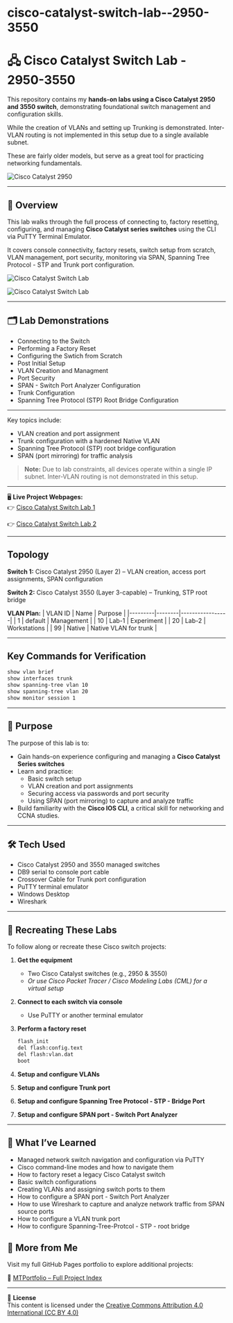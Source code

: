  # cisco-catalyst-switch-lab--2950-3550

# 🖧 Cisco Catalyst Switch Lab - 2950-3550

This repository contains my **hands-on labs using a Cisco Catalyst 2950 and 3550 switch**, demonstrating foundational switch management and configuration skills.  

While the creation of VLANs and setting up Trunking is demonstrated. Inter-VLAN routing is not implemented in this setup due to a single available subnet.

These are fairly older models, but serve as a great tool for practicing networking fundamentals.

![Cisco Catalyst 2950](Images/Switches.jpg)




---


## 📖 Overview

This lab walks through the full process of connecting to, factory resetting, configuring, and managing **Cisco Catalyst series switches** using the CLI via PuTTY Terminal Emulator.  

It covers console connectivity, factory resets, switch setup from scratch, VLAN management, port security, monitoring via SPAN, Spanning Tree Protocol - STP and Trunk port configuration.

![Cisco Catalyst Switch Lab](Images/con1.png)

![Cisco Catalyst Switch Lab](Images/post1.png)

---


## 🗂 Lab Demonstrations

  - Connecting to the Switch
  - Performing a Factory Reset
  - Configuring the Swtich from Scratch
  - Post Initial Setup
  - VLAN Creation and Managment
  - Port Security
  - SPAN - Switch Port Analyzer Configuration
  - Trunk Configuration
  - Spanning Tree Protocol (STP) Root Bridge Configuration


---


Key topics include:
- VLAN creation and port assignment
- Trunk configuration with a hardened Native VLAN
- Spanning Tree Protocol (STP) root bridge configuration
- SPAN (port mirroring) for traffic analysis

> **Note:** Due to lab constraints, all devices operate within a single IP subnet. Inter-VLAN routing is not demonstrated in this setup.



---


🖥️ **Live Project Webpages:**  
👉 [Cisco Catalyst Switch Lab 1](https://mark-thompson01.github.io/MTPortfolio/Skills/Labbing%20with%20a%20Cisco%20Catalyst%202950%20Switch/)

👉 [Cisco Catalyst Switch Lab 2](https://mark-thompson01.github.io/MTPortfolio/Skills/Cisco%20STP%20Trunking%20Lab/)


---


## Topology
**Switch 1:** Cisco Catalyst 2950 (Layer 2) – VLAN creation, access port assignments, SPAN configuration

**Switch 2:** Cisco Catalyst 3550 (Layer 3-capable) – Trunking, STP root bridge

**VLAN Plan:**
| VLAN ID | Name   | Purpose         |
|---------|--------|-----------------|
| 1       | default | Management      |
| 10      | Lab-1  | Experiment      |
| 20      | Lab-2  | Workstations    |
| 99      | Native | Native VLAN for trunk |

---

## Key Commands for Verification
```bash
show vlan brief
show interfaces trunk
show spanning-tree vlan 10
show spanning-tree vlan 20
show monitor session 1
```

---


## 🎯 Purpose

The purpose of this lab is to:

- Gain hands-on experience configuring and managing a **Cisco Catalyst Series switches**  
- Learn and practice:
  - Basic switch setup
  - VLAN creation and port assignments
  - Securing access via passwords and port security
  - Using SPAN (port mirroring) to capture and analyze traffic
- Build familiarity with the **Cisco IOS CLI**, a critical skill for networking and CCNA studies.


---


## 🛠️ Tech Used

- Cisco Catalyst 2950 and 3550 managed switches
- DB9 serial to console port cable
- Crossover Cable for Trunk port configuration
- PuTTY terminal emulator
- Windows Desktop
- Wireshark


---


## 🔧 Recreating These Labs

To follow along or recreate these Cisco switch projects:

1. **Get the equipment**  
   - Two Cisco Catalyst switches (e.g., 2950 & 3550)  
   - *Or use Cisco Packet Tracer / Cisco Modeling Labs (CML) for a virtual setup*  

2. **Connect to each switch via console**  
   - Use PuTTY or another terminal emulator  

3. **Perform a factory reset**  
   ```bash
   flash_init
   del flash:config.text
   del flash:vlan.dat
   boot
   ```

4. **Setup and configure VLANs**

5. **Setup and configure Trunk port**
   
6. **Setup and configure Spanning Tree Protocol - STP - Bridge Port**
   
7. **Setup and configure SPAN port - Switch Port Analyzer** 



---


## 📘 What I’ve Learned

- Managed network switch navigation and configuration via PuTTY
- Cisco command-line modes and how to navigate them
- How to factory reset a legacy Cisco Catalyst switch
- Basic switch configurations
- Creating VLANs and assigning switch ports to them
- How to configure a SPAN port - Switch Port Analyzer
- How to use Wireshark to capture and analyze network traffic from SPAN source ports
- How to configure a VLAN trunk port
- How to configure Spanning-Tree-Protcol - STP - root bridge


## 📁 More from Me

Visit my full GitHub Pages portfolio to explore additional projects:

🔗 [MTPortfolio – Full Project Index](https://mark-thompson01.github.io/MTPortfolio/)


---


📄 **License**  
This content is licensed under the [Creative Commons Attribution 4.0 International (CC BY 4.0)](https://creativecommons.org/licenses/by/4.0/)






